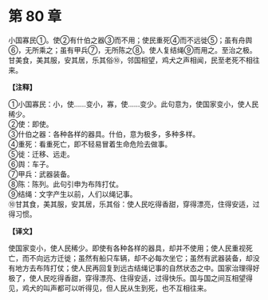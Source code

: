 # 第 80 章

小国寡民①。使②有什伯之器③而不用；使民重死④而不远徙⑤；虽有舟舆⑥，无所乘之；虽有甲兵⑦，无所陈之⑧。使人复结绳⑨而用之。至治之极。甘美食，美其服，安其居，乐其俗⑩，邻国相望，鸡犬之声相闻，民至老死不相往来。

**【注释】**

①小国寡民：小，使……变小，寡，使……变少。此句意为，使国家变小，使人民稀少。    
②使：即使。    
③什伯之器：各种各样的器具。什伯，意为极多，多种多样。    
④重死：看重死亡，即不轻易冒着生命危险去做事。    
⑤徙：迁移、远走。    
⑥舆：车子。    
⑦甲兵：武器装备。    
⑧陈：陈列。此句引申为布阵打仗。    
⑨结绳：文字产生以前，人们以绳记事。    
⑩甘其食，美其服，安其居，乐其俗：使人民吃得香甜，穿得漂亮，住得安适，过得习惯。

**【译文】**

使国家变小，使人民稀少。即使有各种各样的器具，却并不使用；使人民重视死亡，而不向远方迁徙；虽然有船只车辆，却不必每次坐它；虽然有武器装备，却没有地方去布阵打仗；使人民再回复到远古结绳记事的自然状态之中。国家治理得好极了，使人民吃得香甜，穿得漂亮、住得安适，过得快乐。国与国之间互相望得见，鸡犬的叫声都可以听得见，但人民从生到死，也不互相往来。
